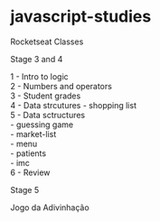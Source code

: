 # javascript-studies

Rocketseat Classes

Stage 3 and 4

1 - Intro to logic <br>
2 - Numbers and operators <br>
3 - Student grades <br>
4 - Data strcutures - shopping list <br>
5 - Data sctructures <br>
    - guessing game <br>
    - market-list <br>
    - menu <br>
    - patients <br>
    - imc <br>
6 - Review

Stage 5

Jogo da Adivinhação





